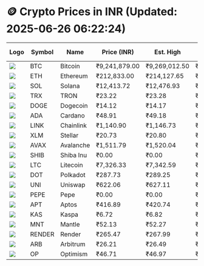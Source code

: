 # 🪙 Crypto Prices in INR (Updated: 2025-06-26 06:22:24)

| Logo | Symbol | Name       | Price (INR) | Est. High | Est. Low | Gross Profit | Fees | Net Profit | ROI % |
|------|--------|------------|-------------|-----------|----------|---------------|------|-------------|--------|
| ![](https://coin-images.coingecko.com/coins/images/1/large/bitcoin.png?1696501400) | BTC    | Bitcoin    | ₹9,241,879.00 | ₹9,269,012.50 | ₹9,214,745.50 | ₹588.91 | ₹200.00 | ₹388.91 | 0.39% |
| ![](https://coin-images.coingecko.com/coins/images/279/large/ethereum.png?1696501628) | ETH    | Ethereum   | ₹212,833.00 | ₹214,127.65 | ₹211,538.35 | ₹1,224.03 | ₹200.00 | ₹1,024.03 | 1.02% |
| ![](https://coin-images.coingecko.com/coins/images/4128/large/solana.png?1718769756) | SOL    | Solana     | ₹12,413.72 | ₹12,476.93 | ₹12,350.51 | ₹1,023.65 | ₹200.00 | ₹823.65 | 0.82% |
| ![](https://coin-images.coingecko.com/coins/images/1094/large/tron-logo.png?1696502193) | TRX    | TRON       | ₹23.22 | ₹23.28 | ₹23.16 | ₹479.18 | ₹200.00 | ₹279.18 | 0.28% |
| ![](https://coin-images.coingecko.com/coins/images/5/large/dogecoin.png?1696501409) | DOGE   | Dogecoin   | ₹14.12 | ₹14.17 | ₹14.07 | ₹703.60 | ₹200.00 | ₹503.60 | 0.50% |
| ![](https://coin-images.coingecko.com/coins/images/975/large/cardano.png?1696502090) | ADA    | Cardano    | ₹48.91 | ₹49.18 | ₹48.64 | ₹1,097.79 | ₹200.00 | ₹897.79 | 0.90% |
| ![](https://coin-images.coingecko.com/coins/images/877/large/chainlink-new-logo.png?1696502009) | LINK   | Chainlink  | ₹1,140.90 | ₹1,146.73 | ₹1,135.07 | ₹1,026.81 | ₹200.00 | ₹826.81 | 0.83% |
| ![](https://coin-images.coingecko.com/coins/images/100/large/fmpFRHHQ_400x400.jpg?1735231350) | XLM    | Stellar    | ₹20.73 | ₹20.80 | ₹20.66 | ₹667.93 | ₹200.00 | ₹467.93 | 0.47% |
| ![](https://coin-images.coingecko.com/coins/images/12559/large/Avalanche_Circle_RedWhite_Trans.png?1696512369) | AVAX   | Avalanche  | ₹1,511.79 | ₹1,520.04 | ₹1,503.54 | ₹1,096.81 | ₹200.00 | ₹896.81 | 0.90% |
| ![](https://coin-images.coingecko.com/coins/images/11939/large/shiba.png?1696511800) | SHIB   | Shiba Inu  | ₹0.00 | ₹0.00 | ₹0.00 | ₹619.42 | ₹200.00 | ₹419.42 | 0.42% |
| ![](https://coin-images.coingecko.com/coins/images/2/large/litecoin.png?1696501400) | LTC    | Litecoin   | ₹7,326.33 | ₹7,342.59 | ₹7,310.07 | ₹444.91 | ₹200.00 | ₹244.91 | 0.24% |
| ![](https://coin-images.coingecko.com/coins/images/12171/large/polkadot.png?1696512008) | DOT    | Polkadot   | ₹287.73 | ₹289.25 | ₹286.21 | ₹1,062.86 | ₹200.00 | ₹862.86 | 0.86% |
| ![](https://coin-images.coingecko.com/coins/images/12504/large/uniswap-logo.png?1720676669) | UNI    | Uniswap    | ₹622.06 | ₹627.11 | ₹617.01 | ₹1,638.07 | ₹200.00 | ₹1,438.07 | 1.44% |
| ![](https://coin-images.coingecko.com/coins/images/29850/large/pepe-token.jpeg?1696528776) | PEPE   | Pepe       | ₹0.00 | ₹0.00 | ₹0.00 | ₹2,253.41 | ₹200.00 | ₹2,053.41 | 2.05% |
| ![](https://coin-images.coingecko.com/coins/images/26455/large/aptos_round.png?1696525528) | APT    | Aptos      | ₹416.89 | ₹420.74 | ₹413.04 | ₹1,863.00 | ₹200.00 | ₹1,663.00 | 1.66% |
| ![](https://coin-images.coingecko.com/coins/images/25751/large/kaspa-icon-exchanges.png?1696524837) | KAS    | Kaspa      | ₹6.72 | ₹6.82 | ₹6.62 | ₹2,898.55 | ₹200.00 | ₹2,698.55 | 2.70% |
| ![](https://coin-images.coingecko.com/coins/images/30980/large/Mantle-Logo-mark.png?1739213200) | MNT    | Mantle     | ₹52.13 | ₹52.27 | ₹51.99 | ₹525.07 | ₹200.00 | ₹325.07 | 0.33% |
| ![](https://coin-images.coingecko.com/coins/images/11636/large/rndr.png?1696511529) | RENDER | Render     | ₹265.47 | ₹267.99 | ₹262.95 | ₹1,915.56 | ₹200.00 | ₹1,715.56 | 1.72% |
| ![](https://coin-images.coingecko.com/coins/images/16547/large/arb.jpg?1721358242) | ARB    | Arbitrum   | ₹26.21 | ₹26.49 | ₹25.93 | ₹2,140.17 | ₹200.00 | ₹1,940.17 | 1.94% |
| ![](https://coin-images.coingecko.com/coins/images/25244/large/Optimism.png?1696524385) | OP     | Optimism   | ₹46.71 | ₹46.97 | ₹46.45 | ₹1,097.84 | ₹200.00 | ₹897.84 | 0.90% |
